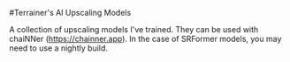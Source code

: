 #Terrainer's AI Upscaling Models

A collection of upscaling models I've trained.
They can be used with chaiNNer (https://chainner.app). In the case of SRFormer models, you may need to use a nightly build.
